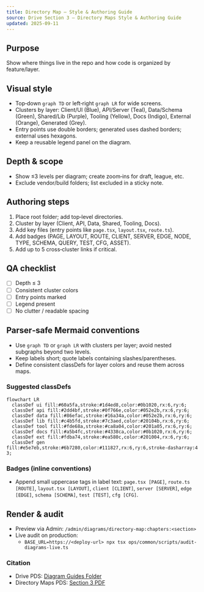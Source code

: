 ```yaml
---
title: Directory Map — Style & Authoring Guide
source: Drive Section 3 — Directory Maps Style & Authoring Guide
updated: 2025-09-11
---
```


## Purpose
Show where things live in the repo and how code is organized by feature/layer.

## Visual style
- Top‑down `graph TD` or left‑right `graph LR` for wide screens.
- Clusters by layer: Client/UI (Blue), API/Server (Teal), Data/Schema (Green), Shared/Lib (Purple), Tooling (Yellow), Docs (Indigo), External (Orange), Generated (Grey).
- Entry points use double borders; generated uses dashed borders; external uses hexagons.
- Keep a reusable legend panel on the diagram.

## Depth & scope
- Show ≤3 levels per diagram; create zoom‑ins for draft, league, etc.
- Exclude vendor/build folders; list excluded in a sticky note.

## Authoring steps
1) Place root folder; add top‑level directories.
2) Cluster by layer (Client, API, Data, Shared, Tooling, Docs).
3) Add key files (entry points like `page.tsx`, `layout.tsx`, `route.ts`).
4) Add badges (PAGE, LAYOUT, ROUTE, CLIENT, SERVER, EDGE, NODE, TYPE, SCHEMA, QUERY, TEST, CFG, ASSET).
5) Add up to 5 cross‑cluster links if critical.

## QA checklist
- [ ] Depth ≤ 3
- [ ] Consistent cluster colors
- [ ] Entry points marked
- [ ] Legend present
- [ ] No clutter / readable spacing

## Parser‑safe Mermaid conventions
- Use `graph TD` or `graph LR` with clusters per layer; avoid nested subgraphs beyond two levels.
- Keep labels short; quote labels containing slashes/parentheses.
- Define consistent classDefs for layer colors and reuse them across maps.

### Suggested classDefs
```mermaid
flowchart LR
  classDef ui fill:#60a5fa,stroke:#1d4ed8,color:#0b1020,rx:6,ry:6;
  classDef api fill:#2dd4bf,stroke:#0f766e,color:#052e2b,rx:6,ry:6;
  classDef data fill:#86efac,stroke:#16a34a,color:#052e2b,rx:6,ry:6;
  classDef lib fill:#c4b5fd,stroke:#7c3aed,color:#20104b,rx:6,ry:6;
  classDef tool fill:#fde68a,stroke:#ca8a04,color:#201a05,rx:6,ry:6;
  classDef docs fill:#a5b4fc,stroke:#4338ca,color:#0b1020,rx:6,ry:6;
  classDef ext fill:#fdba74,stroke:#ea580c,color:#201004,rx:6,ry:6;
  classDef gen fill:#e5e7eb,stroke:#6b7280,color:#111827,rx:6,ry:6,stroke-dasharray:4 3;
```

### Badges (inline conventions)
- Append small uppercase tags in label text: `page.tsx [PAGE]`, `route.ts [ROUTE]`, `layout.tsx [LAYOUT]`, `client [CLIENT]`, `server [SERVER]`, `edge [EDGE]`, `schema [SCHEMA]`, `test [TEST]`, `cfg [CFG]`.

## Render & audit
- Preview via Admin: `/admin/diagrams/directory-map:chapters:<section>`
- Live audit on production:
  - `BASE_URL=https://<deploy-url> npx tsx ops/common/scripts/audit-diagrams-live.ts`

### Citation
- Drive PDS: [Diagram Guides Folder](https://drive.google.com/drive/folders/10FsLx1yEHSZrEJdum_jdU3ukQvEAX21G?usp=sharing)
- Directory Maps PDS: [Section 3 PDF](https://drive.google.com/file/d/1I_YY-tbz176nGZ0C1M9ehIVKYyv-SpA2/view?usp=sharing)
